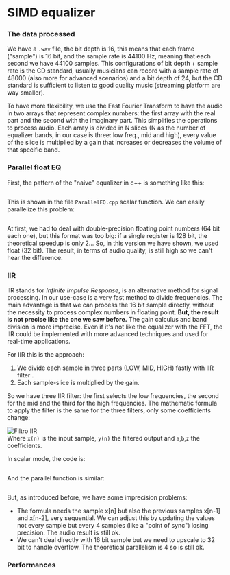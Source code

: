 # SIMD equalizer #
### The data processed ###
We have a `.wav` file, the bit depth is 16, this means that each frame ("sample") is 16 bit, and the sample rate is 44100 Hz, meaning that each second we have 44100 samples. 
This configurations of bit depth + sample rate is the CD standard, usually musicians can record with a sample rate of 48000 (also more for advanced scenarios) and a bit depth of 24, but the CD standard is sufficient to 
listen to good quality music (streaming platform are way smaller).

To have more flexibility, we use the Fast Fourier Transform to have the audio in two arrays that represent complex numbers: the first array with the real part and the second with the imaginary part. This simplifies the operations
to process audio. Each array is divided in N slices (N as the number of equalizer bands, in our case is three: low freq., mid and high), every value of the slice is multiplied by a gain that increases or decreases the volume of that specific band.

### Parallel float EQ ###
First, the pattern of the "naive" equalizer in c++ is something like this:
```

```

This is shown in the file ```ParallelEQ.cpp``` scalar function.
We can easily parallelize this problem:
```

```

At first, we had to deal with double-precision floating point numbers (64 bit each one), but this format was too big: if a single register is 128 bit, the theoretical speedup is only 2...
So, in this version we have shown, we used float (32 bit). The result, in terms of audio quality, is still high so we can't hear the difference. 

### IIR ###
IIR stands for *Infinite Impulse Response*, is an alternative method for signal processing. In our use-case is a very fast method to divide frequencies. The main advantage is that we can process the 16 bit sample directly, without the necessity to process complex numbers in floating point.
**But, the result is not precise like the one we saw before.** The gain calculus and band division is more imprecise.
Even if it's not like the equalizer with the FFT, the IIR could be implemented with more advanced techniques and used for real-time applications.

For IIR this is the approach:
1. We divide each sample in three parts (LOW, MID, HIGH) fastly with IIR filter .
2. Each sample-slice is multiplied by the gain.

So we have three IIR filter: the first selects the low frequencies, the second for the mid and the third for the high frequencies. The mathematic formula to apply the filter is the same for the three filters, only some coefficients change: 


![Filtro IIR](https://latex.codecogs.com/png.latex?\bg_white\color{Black}y%5Bn%5D%20%3D%20%5Cfrac%7Bb_0%20x%5Bn%5D%20%2B%20b_1%20x%5Bn-1%5D%20%2B%20b_2%20x%5Bn-2%5D%7D%7B1%20%2B%20a_1%20y%5Bn-1%5D%20%2B%20a_2%20y%5Bn-2%5D%7D)
\
Where `x(n)` is the input sample, `y(n)` the filtered output and `a`,`b`,`z` the coefficients.

In scalar mode, the code is:
```

```

And the parallel function is similar:
```

```

But, as introduced before, we have some imprecision problems:
- The formula needs the sample x[n] but also the previous samples x[n-1] and x[n-2], very sequential. We can adjust this by updating the values not every sample but every 4 samples (like a "point of sync") losing precision. The audio result is still ok.
- We can't deal directly with 16 bit sample but we need to upscale to 32 bit to handle overflow. The theoretical parallelism is 4 so is still ok.

### Performances ###
